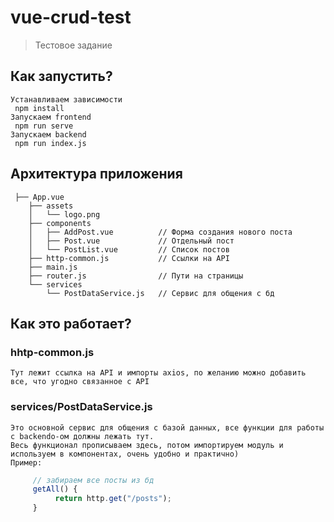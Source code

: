 # vue-crud-test
> Тестовое задание

## Как запустить?
    Устанавливаем зависимости 
     npm install      
    Запускаем frontend
     npm run serve
    Запускаем backend
     npm run index.js


## Архитектура приложения
```
 ├── App.vue
    ├── assets                 
    │   └── logo.png
    ├── components               
    │   ├── AddPost.vue          // Форма создания нового поста
    │   ├── Post.vue             // Отдельный пост
    │   └── PostList.vue         // Список постов
    ├── http-common.js           // Ссылки на API
    ├── main.js
    ├── router.js                // Пути на страницы
    └── services
        └── PostDataService.js   // Сервис для общения с бд
```

## Как это работает? 

### hhtp-common.js
    Тут лежит ссылка на API и импорты axios, по желанию можно добавить все, что угодно связанное с API

### services/PostDataService.js
    Это основной сервис для общения с базой данных, все функции для работы с backendo-ом должны лежать тут.
    Весь функционал прописываем здесь, потом импортируем модуль и используем в компонентах, очень удобно и практично)
    Пример: 
```javascript
     // забираем все посты из бд
     getAll() {
          return http.get("/posts");
     }
````